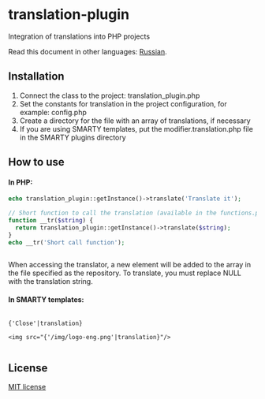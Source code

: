 # translation-plugin
Integration of translations into PHP projects

Read this document in other languages: [Russian](README-ru.md).

## Installation

1. Connect the class to the project: translation_plugin.php
2. Set the constants for translation in the project configuration, for example: config.php
3. Create a directory for the file with an array of translations, if necessary
4. If you are using SMARTY templates, put the modifier.translation.php file in the SMARTY plugins directory

## How to use

#### In PHP:

```php
echo translation_plugin::getInstance()->translate('Translate it');

// Short function to call the translation (available in the functions.php file)
function __tr($string) {
  return translation_plugin::getInstance()->translate($string);
}
echo __tr('Short call function');
 
```

When accessing the translator, a new element will be added to the array in the file specified as the repository.
To translate, you must replace NULL with the translation string.

#### In SMARTY templates:

```SMARTY

{'Close'|translation}

<img src="{'/img/logo-eng.png'|translation}"/>
 
```

## License

<a href="http://opensource.org/licenses/mit-license.php" rel="nofollow">MIT license</a>
